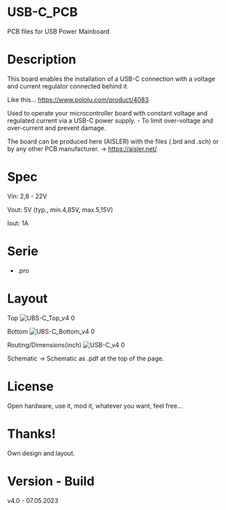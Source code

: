 # USB-C_PCB

PCB files for USB Power Mainboard

# Description

This board enables the installation of a USB-C connection with a voltage and current regulator connected behind it.

Like this... https://www.pololu.com/product/4083

Used to operate your microcontroller board with constant voltage and regulated current via a USB-C power supply. - To limit over-voltage and over-current and prevent damage. 

The board can be produced here (AISLER) with the files (.brd and .sch) or by any other PCB manufacturer. -> https://aisler.net/

# Spec
Vin:  2,8 - 22V

Vout: 5V (typ., min.4,85V, max.5,15V)

Iout: 1A

# Serie

- .pro

# Layout

Top
![UBS-C_Top_v4 0](https://user-images.githubusercontent.com/88975406/236670586-f33ac4a0-3581-4682-8616-d1903159fcdd.png)

Bottom
![UBS-C_Bottom_v4 0](https://user-images.githubusercontent.com/88975406/236670581-70e7d010-48fd-4f41-b7f0-f1137d34ced6.png)

Routing/Dimensions(inch)
![USB-C_v4 0](https://user-images.githubusercontent.com/88975406/236670575-2c4f1b8c-4897-441d-b510-0154cc25cac9.png)

Schematic -> Schematic as .pdf at the top of the page.

# License

Open hardware, use it, mod it, whatever you want, feel free...

# Thanks!

Own design and layout.

# Version - Build

v4.0 - 07.05.2023
